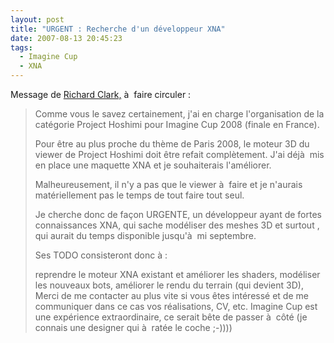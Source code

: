 ```yaml
---
layout: post
title: "URGENT : Recherche d'un développeur XNA"
date: 2007-08-13 20:45:23
tags:
  - Imagine Cup
  - XNA
---
```


Message de [Richard Clark,](http://blogs.developpeur.org/richardc/archive/2007/08/13/urgent-cherche-d-veloppeur-xna-pour-ms-imagine-cup-2008.aspx) à  faire circuler&nbsp;:

> Comme vous le savez certainement, j'ai en charge l'organisation de la catégorie Project Hoshimi pour Imagine Cup 2008 (finale en France).
> 
> Pour être au plus proche du thème de Paris 2008, le moteur 3D du viewer de Project Hoshimi doit être refait complètement. J'ai déjà  mis en place une maquette XNA et je souhaiterais l'améliorer.
> 
> Malheureusement, il n'y a pas que le viewer à  faire et je n'aurais matériellement pas le temps de tout faire tout seul.
> 
> Je cherche donc de façon URGENTE, un développeur ayant de fortes connaissances XNA, qui sache modéliser des meshes 3D et surtout , qui aurait du temps disponible jusqu'à  mi septembre.
> 
> Ses TODO consisteront donc à :
> 
> reprendre le moteur XNA existant et améliorer les shaders,
> modéliser les nouveaux bots,
> améliorer le rendu du terrain (qui devient 3D),
> Merci de me contacter au plus vite si vous êtes intéressé et de me communiquer dans ce cas vos réalisations, CV, etc. Imagine Cup est une expérience extraordinaire, ce serait bête de passer à  côté (je connais une designer qui à  ratée le coche ;-))))